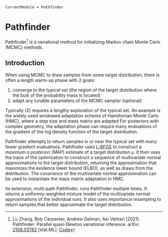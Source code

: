 ```@meta
CurrentModule = Pathfinder
```

# Pathfinder

Pathfinder[^Zhang2021] is a variational method for initializing Markov chain Monte Carlo (MCMC) methods.

## Introduction

When using MCMC to draw samples from some target distribution, there is often a length warm-up phase with 2 goals:
1. converge to the _typical set_ (the region of the target distribution where the bulk of the probability mass is located)
2. adapt any tunable parameters of the MCMC sampler (optional)

Typically (2) requires a lengthy exploration of the typical set.
An example is the widely used windowed adaptation scheme of Hamiltonian Monte Carlo (HMC), where a step size and mass matrix are adapted
For posteriors with complex geometry, the adaptation phase can require many evaluations of the gradient of the log density function of the target distribution.

Pathfinder attempts to return samples in or near the typical set with many fewer gradient evaluations.
Pathfinder uses [L-BFGS](https://en.wikipedia.org/wiki/Limited-memory_BFGS) to construct a _maximum a posteriori_ (MAP) estimate of a target distribution ``p``.
It then uses the trace of the optimization to construct a sequence of multivariate normal approximations to the target distribution, returning the approximation that maximizes the evidence lower bound (ELBO), as well as draws from the distribution.
The covariance of the multivariate normal approximation can be used to instantiate the mass matrix adaptation in HMC.

Its extension, multi-path Pathfinder, runs Pathfinder multiple times.
It returns a uniformly-weighted mixture model of the multivariate normal approximations of the individual runs.
It also uses importance resampling to return samples that better approximate the target distribution.

[^Zhang2021]: Lu Zhang, Bob Carpenter, Andrew Gelman, Aki Vehtari (2021).
              Pathfinder: Parallel quasi-Newton variational inference.
              arXiv: [2108.03782](https://arxiv.org/abs/2108.03782) [stat.ML].
              [Code](https://github.com/LuZhangstat/Pathfinder)
